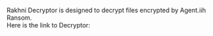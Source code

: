 Rakhni Decryptor is designed to decrypt files encrypted by Agent.iih Ransom.\
Here is the link to Decryptor:
